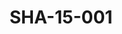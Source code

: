 ---
pid: SHA-15-001
title: SHA-15-001
language: en
collection: Sharhabil Ahmed
original_label: 
rights: Sharhabil Ahmed
location_of_original: Sharhabil Ahmed
photographer_or_studio: 
scanned_from: photograph 10 by 15.1
_date: '2007'
location: Ethiopia, Addis Ababa
description: Three people at art exhibition
additional_notes: 
permission_display: 'yes'
on_server: 'no'
on_website: 'no'
permalink: /photopages/en/SHA-15-001.html
layout: photo-page
---